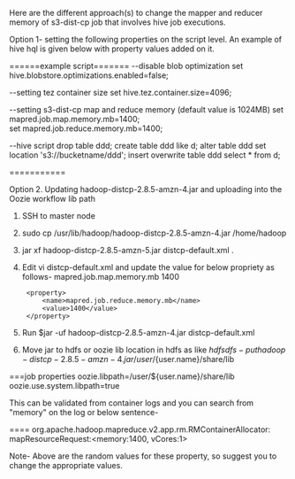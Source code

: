 Here are the different approach(s) to change the mapper and reducer memory of s3-dist-cp job that involves hive job executions.

Option 1- setting the following properties on the script level. An example of hive hql is given below with property values added on it.

======example script=======
--disable blob optimization
set hive.blobstore.optimizations.enabled=false;

--setting tez container size
set hive.tez.container.size=4096;

--setting s3-dist-cp map and reduce memory (default value is 1024MB)
set mapred.job.map.memory.mb=1400;              
set mapred.job.reduce.memory.mb=1400;

--hive script
drop table ddd;
create table ddd like d;
alter table ddd set location 's3://bucketname/ddd';
insert overwrite table ddd select * from d;

===========

Option 2. Updating hadoop-distcp-2.8.5-amzn-4.jar and uploading into the Oozie workflow lib path
 
 1. SSH to master node
 2.  sudo cp /usr/lib/hadoop/hadoop-distcp-2.8.5-amzn-4.jar /home/hadoop
 3.  jar xf hadoop-distcp-2.8.5-amzn-5.jar distcp-default.xml .
 4.  Edit vi distcp-default.xml and update the value for below propriety as follows-
        <property>
              <name>mapred.job.map.memory.mb</name>
              <value>1400</value>
          </property>

          <property>
              <name>mapred.job.reduce.memory.mb</name>
              <value>1400</value>
          </property>

 5. Run $jar -uf hadoop-distcp-2.8.5-amzn-4.jar distcp-default.xml

 6. Move jar to hdfs or oozie lib location in hdfs as like $hdfs dfs -put hadoop-distcp-2.8.5-amzn-4.jar  /user/${user.name}/share/lib

===job properties
oozie.libpath=/user/${user.name}/share/lib
oozie.use.system.libpath=true


This can be validated from container logs and you can search from "memory" on the log or below sentence-

====
org.apache.hadoop.mapreduce.v2.app.rm.RMContainerAllocator: mapResourceRequest:<memory:1400, vCores:1>

Note- 
Above are the random values for these property, so suggest you to change the appropriate values.
